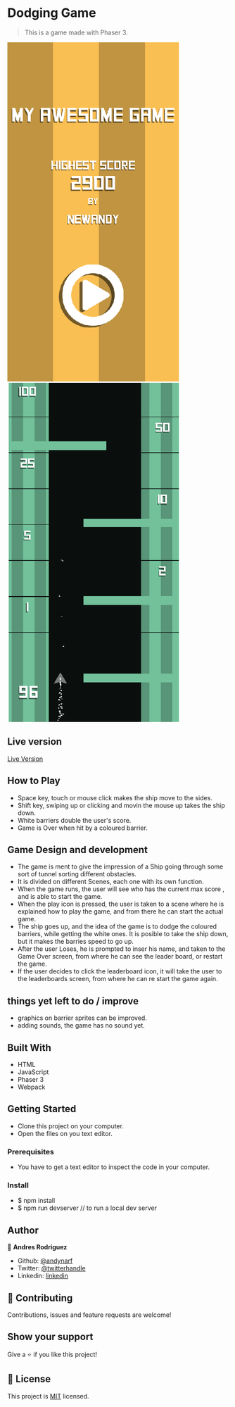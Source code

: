 # Dodging Game

> This is a game made with Phaser 3.

![screenshot](https://raw.githubusercontent.com/andynarf/Dodge-Game/features/image%201.png)
![screenshot](https://raw.githubusercontent.com/andynarf/Dodge-Game/features/image%202.png)

## Live version
[Live Version](https://dodge-game.netlify.app/)

## How to Play 

- Space key, touch or mouse click makes the ship move to the sides.
- Shift key, swiping up or clicking and movin the mouse up takes the ship down.
- White barriers double the user's score.
- Game is Over when hit by a coloured barrier.


## Game Design and development

- The game is ment to give the impression of a Ship going through some sort of tunnel sorting different obstacles.
- It is divided on different Scenes, each one with its own function. 
- When the game runs, the user will see who has the current max score , and is able to start the game.
- When the play icon is pressed, the user is taken to a scene where he is explained how to play the game, and from there he can start the actual game.
- The ship goes up, and the idea  of the game is to dodge the coloured barriers, while getting the white ones. It is posible to take the ship down, but it makes the barries speed to go up. 
- After the user Loses, he is prompted to inser his name, and taken to the Game Over screen, from where he can see the leader board, or restart the game. 
- If the user decides to click the leaderboard icon, it will take the user to the leaderboards screen, from where he can re start the game again. 

## things yet left to do / improve

- graphics on barrier sprites can be improved.
- adding sounds, the game has no sound yet. 

## Built With

- HTML
- JavaScript
- Phaser 3
- Webpack

## Getting Started

- Clone this project on your computer.
- Open the files on you text editor.


### Prerequisites

- You have to get a text editor to inspect the code in your computer.

### Install

- $ npm install
- $ npm run devserver 
// to run a local dev server

## Author


👤 **Andres Rodriguez**

- Github: [@andynarf](https://github.com/andynarf)
- Twitter: [@twitterhandle](https://twitter.com/untalandy)
- Linkedin: [linkedin](https://www.linkedin.com/in/andres-rodriguez-6b2513181/)

## 🤝 Contributing

Contributions, issues and feature requests are welcome!

## Show your support

Give a ⭐️ if you like this project!


## 📝 License

This project is [MIT](lic.url) licensed.
